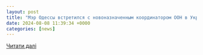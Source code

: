 ```yaml
---
layout: post
title: "Мэр Одессы встретился с новоназначенным координатором ООН в Украине. Фото, видео — Новости"
date: 2024-08-08 11:39:34 +0000
categories: [news]
---
```


[Читати далі](https://omr.gov.ua/ru/news/238659)
